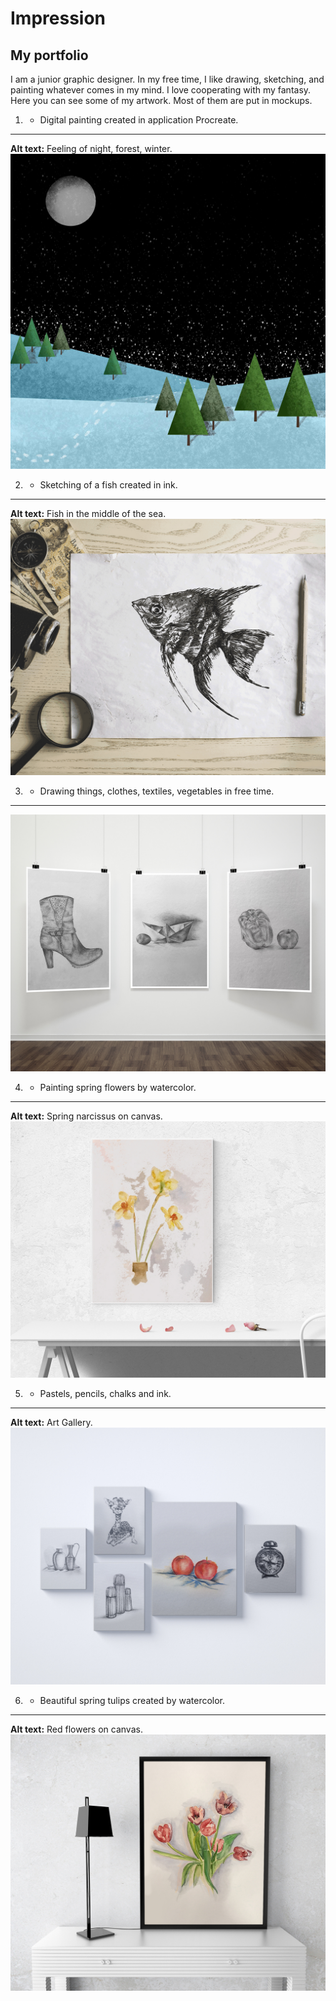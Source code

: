 # Impression

## My portfolio

I am a junior graphic designer. In my free time, I like drawing, sketching, and painting whatever comes in my mind. I love cooperating with my fantasy. Here you can see some of my artwork. Most of them are put in mockups.

1. - Digital painting created in application Procreate.
---
**Alt text:** Feeling of night, forest, winter. 
![image](img/1.jpg)

2. - Sketching of a fish created in ink.
---
**Alt text:** Fish in the middle of the sea.
![image](img/2.jpg)

3. - Drawing things, clothes, textiles, vegetables in free time.
---
![image](img/3.jpg)

4. - Painting spring flowers by watercolor.
---
**Alt text:** Spring narcissus on canvas.
![image](img/4.jpg)

5. - Pastels, pencils, chalks and ink.
---
**Alt text:** Art Gallery.
![image](img/5.jpg)

6. - Beautiful spring tulips created by watercolor.
---
**Alt text:** Red flowers on canvas.
![image](img/6.jpg)

